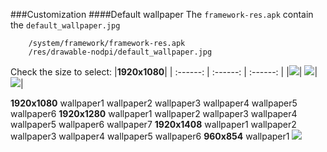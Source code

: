 ###Customization
####Default wallpaper
The ```framework-res.apk``` contain the ```default_wallpaper.jpg```
```text
    /system/framework/framework-res.apk
    /res/drawable-nodpi/default_wallpaper.jpg
```
Check the size to select:
|**1920x1080**|
| :------: | :------: | :------: |
|![](/android-doc-odm/res/wallpapers/1920x1080/wallpaper1.thumbnail.jpg)| ![](/android-doc-odm/res/wallpapers/1920x1080/wallpaper2.thumbnail.jpg)| ![](/android-doc-odm/res/wallpapers/1920x1080/wallpaper3.thumbnail.jpg)|

**1920x1080**
wallpaper1
wallpaper2
wallpaper3
wallpaper4
wallpaper5
wallpaper6
**1920x1280**
wallpaper1
wallpaper2
wallpaper3
wallpaper4
wallpaper5
wallpaper6
wallpaper7
**1920x1408**
wallpaper1
wallpaper2
wallpaper3
wallpaper4
wallpaper5
wallpaper6
**960x854**
wallpaper1
![](/android-doc-odm/res/wallpapers/960x854/wallpaper1.jpg)
